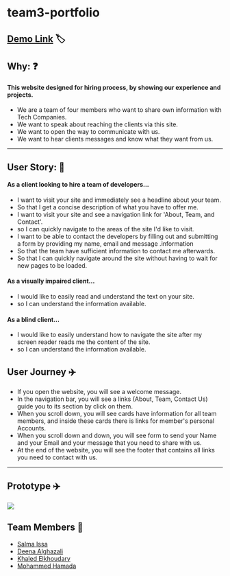 # team3-portfolio

## [Demo Link](https://gsg-g11.github.io/team3-portfolio/#) :label: 

## Why: :question: 

#### This website designed for hiring process, by showing our experience and projects.

* We are a team of four members who want to share own information with Tech Companies.
* We want to speak about reaching the clients via this site.
* We want to open the way to communicate with us.
* We want to hear clients messages and know what they want from us.


---
## User Story:  :signal_strength: 

#### As a client looking to hire a team of developers...

* I want to visit your site and immediately see a headline about your team.
* So that I get a concise description of what you have to offer me.
* I want to visit your site and see a navigation link for 'About, Team, and Contact'.
* so I can quickly navigate to the areas of the site I'd like to visit.
* I want to be able to contact the developers by filling out and submitting a form by providing my name, email and message .information
* So that the team have sufficient information to contact me afterwards.
* So that I can quickly navigate around the site without having to wait for new pages to be loaded.

#### As a visually impaired client...
* I would like to easily read and understand the text on your site.
* so I can understand the information available.

#### As a blind client...
* I would like to easily understand how to navigate the site after my screen reader reads me the content of the site.
* so I can understand the information available.



## User Journey :airplane: 
* If you open the website, you will see a welcome message.
* In the navigation bar, you will see a links (About, Team, Contact Us) guide you to its section by click on them.
* When you scroll down, you will see cards have information for all team members, and inside these cards there is links for member's personal Accounts.
* When you scroll down and down, you will see form to send your Name and your Email and your message that you need to share with us.
* At the end of the website, you will see the footer that contains all links you need to contact with us.
---

## Prototype :airplane: 

![](https://i.imgur.com/E8YdSLw.png)

## Team Members :1234: 

- [Salma Issa](https://github.com/SalmaIssa96)
- [Deena Alghazali](https://github.com/DeenaAlghazali)
- [Khaled Elkhoudary](https://github.com/K6a1ed) 
- [Mohammed Hamada](https://github.com/Mohammed-Hamada)



